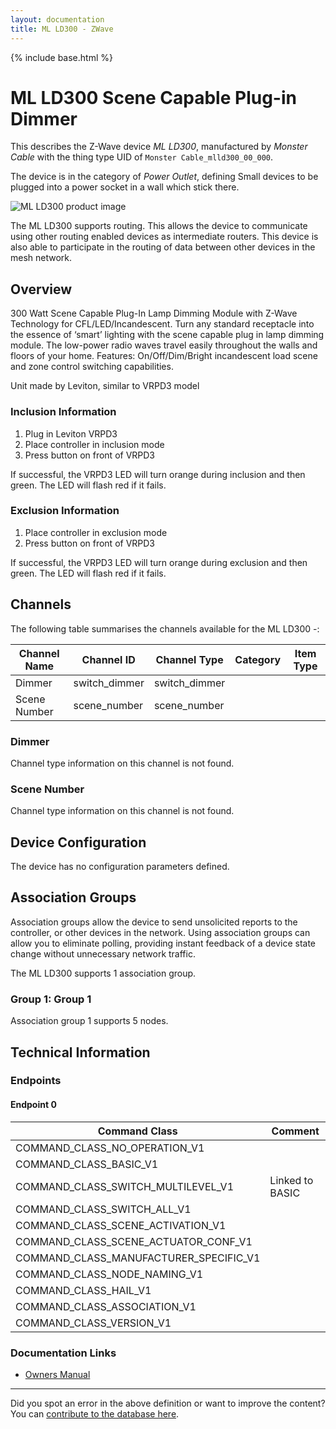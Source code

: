 ```yaml
---
layout: documentation
title: ML LD300 - ZWave
---
```


{% include base.html %}

# ML LD300 Scene Capable Plug-in Dimmer
This describes the Z-Wave device *ML LD300*, manufactured by *Monster Cable* with the thing type UID of ```Monster Cable_mlld300_00_000```.

The device is in the category of *Power Outlet*, defining Small devices to be plugged into a power socket in a wall which stick there.

![ML LD300 product image](https://opensmarthouse.org/assets/zwave/attachments/1021/x119LD300-f-1-.jpeg)


The ML LD300 supports routing. This allows the device to communicate using other routing enabled devices as intermediate routers.  This device is also able to participate in the routing of data between other devices in the mesh network.

## Overview

300 Watt Scene Capable Plug-In Lamp Dimming Module with Z-Wave Technology for CFL/LED/Incandescent. Turn any standard receptacle into the essence of ‘smart’ lighting with the scene capable plug in lamp dimming module. The low-power radio waves travel easily throughout the walls and floors of your home. Features: On/Off/Dim/Bright incandescent load scene and zone control switching capabilities. 

Unit made by Leviton, similar to VRPD3 model

### Inclusion Information

  1. Plug in Leviton VRPD3
  2. Place controller in inclusion mode
  3. Press button on front of VRPD3

If successful, the VRPD3 LED will turn orange during inclusion and then green. The LED will flash red if it fails.

### Exclusion Information

  1. Place controller in exclusion mode
  2. Press button on front of VRPD3

If successful, the VRPD3 LED will turn orange during exclusion and then green. The LED will flash red if it fails.

## Channels

The following table summarises the channels available for the ML LD300 -:

| Channel Name | Channel ID | Channel Type | Category | Item Type |
|--------------|------------|--------------|----------|-----------|
| Dimmer | switch_dimmer | switch_dimmer |  |  | 
| Scene Number | scene_number | scene_number |  |  | 

### Dimmer
Channel type information on this channel is not found.

### Scene Number
Channel type information on this channel is not found.



## Device Configuration

The device has no configuration parameters defined.

## Association Groups

Association groups allow the device to send unsolicited reports to the controller, or other devices in the network. Using association groups can allow you to eliminate polling, providing instant feedback of a device state change without unnecessary network traffic.

The ML LD300 supports 1 association group.

### Group 1: Group 1


Association group 1 supports 5 nodes.

## Technical Information

### Endpoints

#### Endpoint 0

| Command Class | Comment |
|---------------|---------|
| COMMAND_CLASS_NO_OPERATION_V1| |
| COMMAND_CLASS_BASIC_V1| |
| COMMAND_CLASS_SWITCH_MULTILEVEL_V1| Linked to BASIC|
| COMMAND_CLASS_SWITCH_ALL_V1| |
| COMMAND_CLASS_SCENE_ACTIVATION_V1| |
| COMMAND_CLASS_SCENE_ACTUATOR_CONF_V1| |
| COMMAND_CLASS_MANUFACTURER_SPECIFIC_V1| |
| COMMAND_CLASS_NODE_NAMING_V1| |
| COMMAND_CLASS_HAIL_V1| |
| COMMAND_CLASS_ASSOCIATION_V1| |
| COMMAND_CLASS_VERSION_V1| |

### Documentation Links

* [Owners Manual](https://www.opensmarthouse.org/zwavedatabase/1021/MLLD300.pdf)

---

Did you spot an error in the above definition or want to improve the content?
You can [contribute to the database here](https://www.opensmarthouse.org/zwavedatabase/1021).
